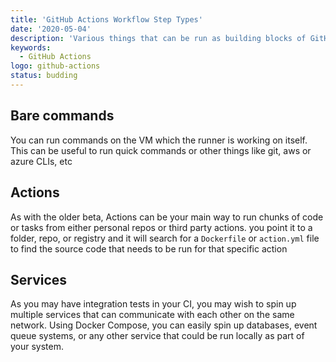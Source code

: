 ```yaml
---
title: 'GitHub Actions Workflow Step Types'
date: '2020-05-04'
description: 'Various things that can be run as building blocks of GitHub Actions'
keywords:
  - GitHub Actions
logo: github-actions
status: budding
---
```


## Bare commands

You can run commands on the VM which the runner is working on itself. This can be useful to run quick commands or other things like git, aws or azure CLIs, etc

## Actions

As with the older beta, Actions can be your main way to run chunks of code or tasks from either personal repos or third party actions. you point it to a folder, repo, or registry and it will search for a `Dockerfile` or `action.yml` file to find the source code that needs to be run for that specific action

## Services

As you may have integration tests in your CI, you may wish to spin up multiple services that can communicate with each other on the same network. Using Docker Compose, you can easily spin up databases, event queue systems, or any other service that could be run locally as part of your system.
